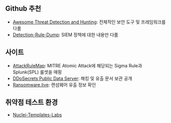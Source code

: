 

## Github 추천

* [Awesome Threat Detection and Hunting](https://github.com/0x4D31/awesome-threat-detection): 전체적인 보안 도구 및 프레임워크를 다룸
* [Detection-Rule-Dump](https://github.com/archanchoudhury/Detection-Rule-Dump): SIEM 정책에 대한 내용만 다룸

## 사이트 
* [AttackRuleMap](https://attackrulemap.netlify.app/): MITRE Atomic Attack에 해당되는 Sigma Rule과 Splunk(SPL) 룰셋을 매핑
* [DDoSecrets Public Data Server](https://data.ddosecrets.com/): 해킹 및 유출 문서 보관 공개
* [Ransomware.live](https://www.ransomware.live/): 랜섬웨어 유출 정보 확인

## 취약점 테스트 환경
* [Nuclei-Templates-Labs](https://github.com/projectdiscovery/nuclei-templates-labs)